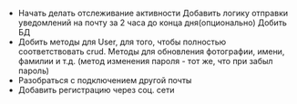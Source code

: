 - Начать делать отслеживание активности
    Добавить логику отправки уведомлений на почту за 2 часа до конца дня(опционально)
    Добить БД
- Добить методы для User, для того, чтобы полностью соответствовать crud.
    Методы для обновления фотографии, имени, фамилии и т.д. (метод изменения пароля - тот же, что при забыл пароль)
- Разобраться с подключением другой почты
- Добавить регистрацию через соц. сети